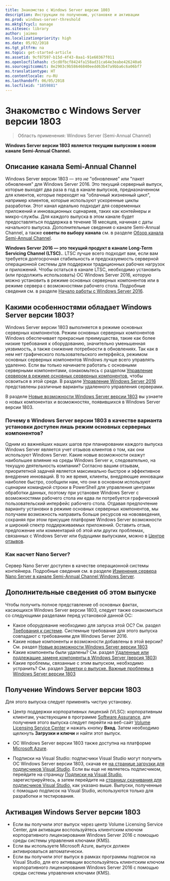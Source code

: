 ```yaml
---
title: Знакомство с Windows Server версии 1803
description: Инструкции по получению, установке и активации
ms.prod: windows-server-threshold
ms.mktglfcycl: manage
ms.sitesec: library
author: jaimeo
ms.localizationpriority: high
ms.date: 05/02/2018
ms.tgt_pltfrm: na
ms.topic: get-started-article
ms.assetid: 9cf87597-b15d-4f43-8aa1-91e60367f011
ms.openlocfilehash: c5cd8fbcf8424fa158ad31ca64e3eabe426240a6
ms.sourcegitcommit: 8e2903c9b58646840eedd63b47a9bba6c6a06bf7
ms.translationtype: HT
ms.contentlocale: ru-RU
ms.lasthandoff: 06/05/2018
ms.locfileid: "1859881"
---
```

# <a name="introducing-windows-server-version-1803"></a>Знакомство с Windows Server версии 1803

>Область применения: Windows Server (Semi-Annual Channel)

**Windows Server версии 1803 является текущим выпуском в новом канале Semi-Annual Channel.**


## <a name="what-the-semi-annual-channel-is--and-isnt"></a>Описание канала Semi-Annual Channel
Windows Server версии 1803 — это *не* "обновление" или "пакет обновления" для Windows Server 2016. Это текущий серверный выпуск, которые выходят два раза в год в канале выпусков, предназначенном для клиентов, которые переходят на "облачный жизненный цикл", например клиентов, которые используют ускоренные циклы разработки. Этот канал идеально подходит для современных приложений и инновационных сценариев, таких как контейнеры и микро-службы. Для каждого выпуска в этом канале будет предоставляться поддержка в течение 18 месяцев, начиная с даты начального выпуска. Дополнительные сведения о канале Semi-Annual Channel, а также **советы по выбору канала** см. в разделе [Обзор канала Semi-Annual Channel](semi-annual-channel-overview.md).


**Windows Server 2016 — это текущий продукт в канале Long-Term Servicing Channel (LTSC).**. LTSC лучше всего подходит вам, если вам требуется долгосрочная стабильность и предсказуемость серверной операционной системы для поддержки традиционных рабочих нагрузок и приложений. Чтобы остаться в канале LTSC, необходимо установить (или продолжить использовать) ОС Windows Server 2016, которую можно установить в режиме основных серверных компонентов или в режиме сервера с возможностями рабочего стола. Подробные сведения см. в разделе [Начало работы с Windows Server 2016](https://docs.microsoft.com/windows-server/get-started/server-basics).


## <a name="whats-different-about-windows-server-version-1803"></a>Какими особенностями обладает Windows Server версии 1803?

Windows Server версии 1803 выполняется в режиме основных серверных компонентов. Режим основных серверных компонентов Windows обеспечивает прекрасные преимущества, такие как более низкие требования к оборудованию, значительно уменьшенная уязвимость, а также снижение потребности в обновлениях. Так как в нем нет графического пользовательского интерфейса, режимом основных серверных компонентов Windows лучше всего управлять удаленно. Если вы только начинаете работать с основными серверными компонентами, ознакомьтесь с разделом [Управление сервером в режиме основных серверных компонентов](../administration/server-core/server-core-manage.md), чтобы освоиться в этой среде. В разделе [Управление Windows Server 2016](../administration/manage-windows-server.md) представлены различные варианты удаленного управления серверами.

В разделе [Новые возможности Windows Server версии 1803](whats-new-in-windows-server-1803.md) вы узнаете о новых компонентах и возможностях, появившихся в Windows Server версии 1803.

### <a name="why-does-windows-server-version-1803-offer-only-the-server-core-installation-option"></a>Почему в Windows Server версии 1803 в качестве варианта установки доступен лишь режим основных серверных компонентов?
Одним из важнейших наших шагов при планировании каждого выпуска Windows Server является учет отзывов клиентов о том, как они используют Windows Server. Какие новые возможности окажут наибольшее влияние на среды Windows Server и, следовательно, на текущую деятельность компании? Согласно вашим отзывам, приоритетной задачей является максимально быстрое и эффективное внедрение инноваций. В то же время, клиенты, внедряющие инновации наиболее быстро, сообщили нам, что они в основном используют сценарии командной строки в PowerShell для управления центрами обработки данных, поэтому при установке Windows Server с возможностями рабочего стола им едва ли потребуется графический пользовательский интерфейс рабочего стола. Отдавая предпочтение варианту установки в режиме основных серверных компонентов, мы получаем возможность направить больше ресурсов на нововведения, сохраняя при этом присущие платформе Windows Server возможности и широкий спектр поддерживаемых приложений. Оставить отзыв, предложение или комментарий об этой или других проблемах, связанных с Windows Server или будущими выпусками, можно в [Центре отзывов](https://support.microsoft.com/help/4021566/windows-10-send-feedback-to-microsoft-with-feedback-hub-app).


### <a name="what-about-nano-server"></a>Как насчет Nano Server?
Сервер Nano Server доступен в качестве операционной системы контейнера. Подробные сведения см. в разделе [Изменения сервера Nano Server в канале Semi-Annual Channel Windows Server](nano-in-semi-annual-channel.md).

## <a name="additional-information-about-this-release"></a>Дополнительные сведения об этом выпуске
Чтобы получить полное представление об основных фактах, касающихся Windows Server версии 1803, следует также ознакомиться со следующими разделами перед установкой данной ОС:

- Какое оборудование необходимо для запуска этой ОС? См. раздел [Требования к системе](system-requirements.md). Системные требования для этого выпуска совпадают с требованиям для Windows Server 2016.
- Какие новые компоненты и возможности добавлены в этой версии? См. раздел [Новые возможности Windows Server версии 1803](whats-new-in-windows-server-1803.md)
- Какие компоненты были удалены? См. раздел [Удаленные или подлежащие замене компоненты в Windows Server (версия 1803)](windows-server-1803-removed-features.md)
- Какие проблемы, связанные с этим выпуском, необходимо устранить? См. раздел [Заметки о выпуске. Важные проблемы в Windows Server версии 1803](server-1803-release-notes.md)


## <a name="where-to-obtain-windows-server-version-1803"></a>Получение Windows Server версии 1803

Для этого выпуска следует применять чистую установку.

- Центр поддержки корпоративных лицензий (VLSC): корпоративным клиентам, участвующим в программе [Software Assurance](https://www.microsoft.com/en-us/licensing/licensing-programs/software-assurance-default.aspx), для получения этого выпуска следует перейти на веб-сайт [Volume Licensing Service Center](https://www.microsoft.com/Licensing/servicecenter/default.aspx) и нажать кнопку **Вход**. Затем необходимо щелкнуть **Загрузки и ключи** и найти этот выпуск. 

- ОС Windows Server версии 1803 также доступна на платформе [Microsoft Azure](https://azuremarketplace.microsoft.com/en-us/marketplace/apps/Microsoft.WindowsServer?tab=Overview).

- Подписки на Visual Studio: подписчики Visual Studio могут получить ОС Windows Server версии 1803, скачав ее [на странице загрузки для подписчиков Visual Studio](https://my.visualstudio.com/downloads?pid=2347). Если вы еще не являетесь подписчиком, перейдите на страницу [Подписки на Visual Studio](https://www.visualstudio.com/subscriptions/), зарегистрируйтесь, а затем перейдите на [страницу скачивания для подписчиков Visual Studio](https://my.visualstudio.com/downloads?pid=2347), как указано выше. Выпуски, полученные с помощью подписок на Visual Studio, используются только для разработки и тестирования.




## <a name="activating-windows-server-version-1803"></a>Активация Windows Server версии 1803

- Если вы получили этот выпуск через центр Volume Licensing Service Center, для активации воспользуйтесь клиентским ключом корпоративного лицензирования Windows Server 2016 с помощью среды системы управления ключами (KMS).
- Если вы используете Microsoft Azure, выпуск должен активироваться автоматически.
- Если вы получили этот выпуск в рамках программы подписок на Visual Studio, для его активации воспользуйтесь клиентским ключом корпоративного лицензирования Windows Server 2016 с помощью среды системы управления ключами (KMS). 